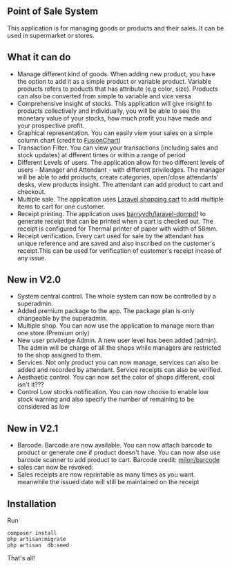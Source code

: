 ## Point of Sale System

This application is for managing goods or products and their sales. It can be used in supermarket or stores.

## What it can do

- Manage different kind of goods. When adding new product, you have the option to add it as a simple product or variable product. Variable products refers to poducts that has attribute (e.g color, size). Products can also be converted from simple to variable and vice versa
- Comprehensive insight of stocks. This application will give insight to products collectively and individually, you will be able to see the monetary value of your stocks, how much profit you have made and your prospective profit.
- Graphical representation. You can easily view your sales on a simple column chart (credit to [FusionChart](https://www.fusioncharts.com))
- Transaction Filter. You can view your transactions (including sales and stock updates) at dfferent times or within a range of period
- Different Levels of users. The application allow for two different levels of users - Manager and Attendant - with different priviledges. The manager will be able to add products, create categories, open/close attendants' desks, view products insight. The attendant can add product to cart and checkout.
- Multiple sale. The application uses [Laravel shopping cart](https://github.com/Crinsane/LaravelShoppingcart) to add multiple items to cart for one customer.
- Receipt printing. The application uses [barryvdh/laravel-dompdf](https://github.com/barryvdh/laravel-dompdf) to generate receipt that can be printed when a cart is checked out. The receipt is configured for Thermal printer of paper with width of 58mm.
- Receipt verification. Every cart used for sale by the attendant has unique reference and are saved and also inscribed on the customer's receipt.This can be used for verification of customer's receipt incase of any issue.
## New in V2.0
- System central control. The whole system can now be controlled by a superadmin.
- Added premium package to the app. The package plan is only changeable by  the superadmin.
- Multiple shop. You can now use the application to manage more than one store.(Premium only) 
- New user priviledge Admin. A new user level has been added (admin). The admin will be charge of all the shops while managers are restricted to the shop assigned to them.
- Services. Not only product you can now manage, services can also be added and recorded by attendant. Service receipts can also be verified.
- Aesthaetic control. You can now set the color of shops different, cool isn't it???
- Control Low stocks notification. You can now choose to enable low stock warning and also specify the number of remaining to be considered as low

## New in V2.1
- Barcode. Barcode are now available. You can now attach barcode to product or generate one if product doesn't have. You can now also use barcode scanner to add product to cart. Barcode credit: [milon/barcode](https://github.com/milon/barcode)
- sales can now be revoked.
- Sales receipts are now reprintable as many times as you want. meanwhile the issued date will still be maintained on the receipt

## Installation
Run 
```
composer install
php artisan:migrate
php artisan  db:seed
```
That's all!